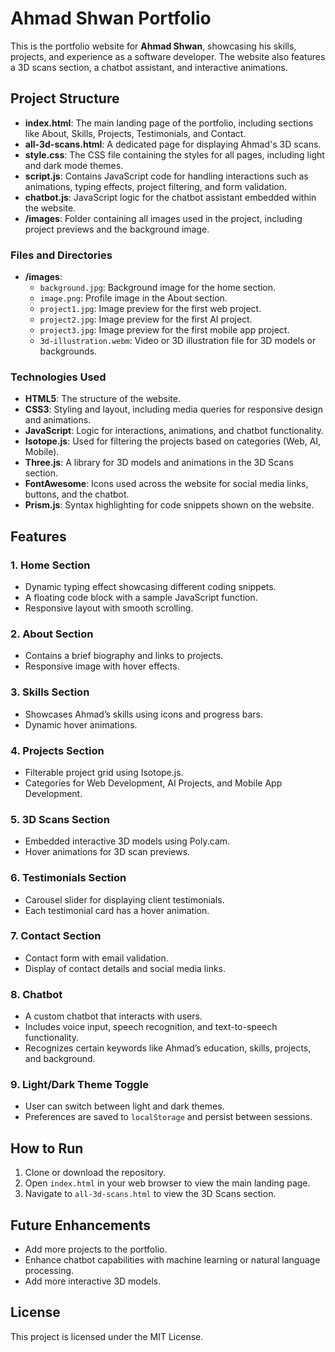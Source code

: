 # Ahmad Shwan Portfolio

This is the portfolio website for **Ahmad Shwan**, showcasing his skills, projects, and experience as a software developer. The website also features a 3D scans section, a chatbot assistant, and interactive animations.

## Project Structure

- **index.html**: The main landing page of the portfolio, including sections like About, Skills, Projects, Testimonials, and Contact.
- **all-3d-scans.html**: A dedicated page for displaying Ahmad's 3D scans.
- **style.css**: The CSS file containing the styles for all pages, including light and dark mode themes.
- **script.js**: Contains JavaScript code for handling interactions such as animations, typing effects, project filtering, and form validation.
- **chatbot.js**: JavaScript logic for the chatbot assistant embedded within the website.
- **/images**: Folder containing all images used in the project, including project previews and the background image.

### Files and Directories
- **/images**:
  - `background.jpg`: Background image for the home section.
  - `image.png`: Profile image in the About section.
  - `project1.jpg`: Image preview for the first web project.
  - `project2.jpg`: Image preview for the first AI project.
  - `project3.jpg`: Image preview for the first mobile app project.
  - `3d-illustration.webm`: Video or 3D illustration file for 3D models or backgrounds.

### Technologies Used
- **HTML5**: The structure of the website.
- **CSS3**: Styling and layout, including media queries for responsive design and animations.
- **JavaScript**: Logic for interactions, animations, and chatbot functionality.
- **Isotope.js**: Used for filtering the projects based on categories (Web, AI, Mobile).
- **Three.js**: A library for 3D models and animations in the 3D Scans section.
- **FontAwesome**: Icons used across the website for social media links, buttons, and the chatbot.
- **Prism.js**: Syntax highlighting for code snippets shown on the website.

## Features

### 1. **Home Section**
   - Dynamic typing effect showcasing different coding snippets.
   - A floating code block with a sample JavaScript function.
   - Responsive layout with smooth scrolling.

### 2. **About Section**
   - Contains a brief biography and links to projects.
   - Responsive image with hover effects.

### 3. **Skills Section**
   - Showcases Ahmad’s skills using icons and progress bars.
   - Dynamic hover animations.

### 4. **Projects Section**
   - Filterable project grid using Isotope.js.
   - Categories for Web Development, AI Projects, and Mobile App Development.

### 5. **3D Scans Section**
   - Embedded interactive 3D models using Poly.cam.
   - Hover animations for 3D scan previews.

### 6. **Testimonials Section**
   - Carousel slider for displaying client testimonials.
   - Each testimonial card has a hover animation.

### 7. **Contact Section**
   - Contact form with email validation.
   - Display of contact details and social media links.

### 8. **Chatbot**
   - A custom chatbot that interacts with users.
   - Includes voice input, speech recognition, and text-to-speech functionality.
   - Recognizes certain keywords like Ahmad’s education, skills, projects, and background.

### 9. **Light/Dark Theme Toggle**
   - User can switch between light and dark themes.
   - Preferences are saved to `localStorage` and persist between sessions.

## How to Run

1. Clone or download the repository.
2. Open `index.html` in your web browser to view the main landing page.
3. Navigate to `all-3d-scans.html` to view the 3D Scans section.

## Future Enhancements
- Add more projects to the portfolio.
- Enhance chatbot capabilities with machine learning or natural language processing.
- Add more interactive 3D models.

## License
This project is licensed under the MIT License.
